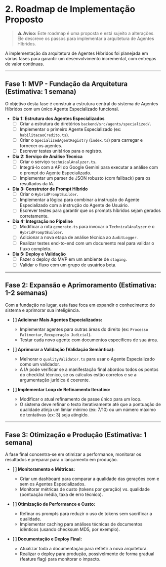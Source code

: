 # 2. Roadmap de Implementação Proposto

> ⚠️ **Aviso:** Este roadmap é uma proposta e está sujeito a alterações. Ele descreve os passos para implementar a arquitetura de Agentes Híbridos.

A implementação da arquitetura de Agentes Híbridos foi planejada em várias fases para garantir um desenvolvimento incremental, com entregas de valor contínuas.

---

## Fase 1: MVP - Fundação da Arquitetura (Estimativa: 1 semana)

O objetivo desta fase é construir a estrutura central do sistema de Agentes Híbridos com um único Agente Especializado funcional.

*   **Dia 1: Estrutura dos Agentes Especializados**
    *   [ ] Criar a estrutura de diretórios `backend/src/agents/specialized/`.
    *   [ ] Implementar o primeiro Agente Especializado (ex: `habilitacaoCredito.ts`).
    *   [ ] Criar o `SpecializedAgentRegistry` (`index.ts`) para carregar e fornecer os agentes.
    *   [ ] Escrever testes unitários para o registro.

*   **Dia 2: Serviço de Análise Técnica**
    *   [ ] Criar o serviço `technicalAnalyzer.ts`.
    *   [ ] Integrá-lo com a API do Google Gemini para executar a análise com o prompt do Agente Especializado.
    *   [ ] Implementar um parser de JSON robusto (com fallback) para os resultados da IA.

*   **Dia 3: Construtor de Prompt Híbrido**
    *   [ ] Criar o `HybridPromptBuilder`.
    *   [ ] Implementar a lógica para combinar a instrução do Agente Especializado com a instrução do Agente de Usuário.
    *   [ ] Escrever testes para garantir que os prompts híbridos sejam gerados corretamente.

*   **Dia 4: Integração no Pipeline**
    *   [ ] Modificar a rota `generate.ts` para invocar o `TechnicalAnalyzer` e o `HybridPromptBuilder`.
    *   [ ] Adicionar a nova etapa de análise técnica ao `AuditLogger`.
    *   [ ] Realizar testes end-to-end com um documento real para validar o fluxo completo.

*   **Dia 5: Deploy e Validação**
    *   [ ] Fazer o deploy do MVP em um ambiente de `staging`.
    *   [ ] Validar o fluxo com um grupo de usuários beta.

---

## Fase 2: Expansão e Aprimoramento (Estimativa: 1-2 semanas)

Com a fundação no lugar, esta fase foca em expandir o conhecimento do sistema e aprimorar sua inteligência.

*   **[ ] Adicionar Mais Agentes Especializados:**
    *   Implementar agentes para outras áreas do direito (ex: `Processo Falimentar`, `Recuperação Judicial`).
    *   Testar cada novo agente com documentos específicos de sua área.

*   **[ ] Aprimorar a Validação (Validação Semântica):**
    *   Melhorar o `qualityValidator.ts` para usar o Agente Especializado como um validador.
    *   A IA pode verificar se a manifestação final abordou todos os pontos do checklist técnico, se os cálculos estão corretos e se a argumentação jurídica é coerente.

*   **[ ] Implementar Loop de Refinamento Iterativo:**
    *   Modificar o atual refinamento de passe único para um loop.
    *   O sistema deve refinar o texto iterativamente até que a pontuação de qualidade atinja um limiar mínimo (ex: 7/10) ou um número máximo de tentativas (ex: 3) seja atingido.

---

## Fase 3: Otimização e Produção (Estimativa: 1 semana)

A fase final concentra-se em otimizar a performance, monitorar os resultados e preparar para o lançamento em produção.

*   **[ ] Monitoramento e Métricas:**
    *   Criar um dashboard para comparar a qualidade das gerações com e sem os Agentes Especializados.
    *   Monitorar métricas de custo (tokens por geração) vs. qualidade (pontuação média, taxa de erro técnico).

*   **[ ] Otimização de Performance e Custo:**
    *   Refinar os prompts para reduzir o uso de tokens sem sacrificar a qualidade.
    *   Implementar caching para análises técnicas de documentos idênticos (usando checksum MD5, por exemplo).

*   **[ ] Documentação e Deploy Final:**
    *   Atualizar toda a documentação para refletir a nova arquitetura.
    *   Realizar o deploy para produção, possivelmente de forma gradual (feature flag) para monitorar o impacto.